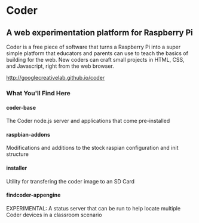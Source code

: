 # Coder 
## A web experimentation platform for Raspberry Pi

Coder is a free piece of software that turns a Raspberry Pi into a super simple platform that educators and parents can use to teach the basics of building for the web. New coders can craft small projects in HTML, CSS, and Javascript, right from the web browser.

http://googlecreativelab.github.io/coder

### What You'll Find Here

#### coder-base
The Coder node.js server and applications that come pre-installed

#### raspbian-addons
Modifications and additions to the stock raspian configuration and init structure

#### installer
Utility for transfering the coder image to an SD Card

#### findcoder-appengine
EXPERIMENTAL: A status server that can be run to help locate multiple Coder devices in a classroom scenario


        
